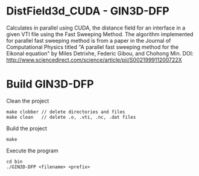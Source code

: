 # DistField3d_CUDA - GIN3D-DFP

Calculates in parallel using CUDA, the distance field for an interface
in a given VTI file using the Fast Sweeping Method.
The algorithm implemented for parallel fast sweeping
method is from a paper in the Journal of Computational Physics
titled "A parallel fast sweeping method for the Eikonal equation"
by Miles Detrixhe, Federic Gibou, and Chohong Min.
DOI: http://www.sciencedirect.com/science/article/pii/S002199911200722X

# Build GIN3D-DFP
Clean the project

    make clobber // delete directories and files
    make clean   // delete .o, .vti, .nc, .dat files
Build the project

    make
Execute the program

    cd bin
    ./GIN3D-DFP <filename> <prefix>
